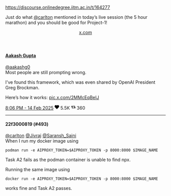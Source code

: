 https://discourse.onlinedegree.iitm.ac.in/t/164277

Just do what <a class="mention" href="/u/carlton">@carlton</a> mentioned in today’s live session (the 5 hour marathon) and you should be good for Project-1!</p>
<aside class="onebox twitterstatus" data-onebox-src="https://x.com/aakashg0/status/1890492955842007087?s=46&amp;t=U3mfkIFH433B6kVe5ZktSw">
<header class="source">
<a href="https://x.com/aakashg0/status/1890492955842007087?s=46&amp;t=U3mfkIFH433B6kVe5ZktSw" rel="noopener nofollow ugc" target="_blank">x.com</a>
</header>
<article class="onebox-body">

<h4><a href="https://x.com/aakashg0/status/1890492955842007087?s=46&amp;t=U3mfkIFH433B6kVe5ZktSw" rel="noopener nofollow ugc" target="_blank">Aakash Gupta</a></h4>
<div class="twitter-screen-name"><a href="https://x.com/aakashg0/status/1890492955842007087?s=46&amp;t=U3mfkIFH433B6kVe5ZktSw" rel="noopener nofollow ugc" target="_blank">@aakashg0</a></div>
<div class="tweet">
<span class="tweet-description">Most people are still prompting wrong.

I've found this framework, which was even shared by OpenAI President Greg Brockman.

Here’s how it works: <a href="https://x.com/aakashg0/status/1890492955842007087/photo/1" rel="noopener nofollow ugc" target="_blank">pic.x.com/2MMcEqBeIJ</a><div class="aspect-image-full-size" style="--aspect-ratio:502/500;"></div></span>
</div>
<div class="date">
<a class="timestamp" href="https://x.com/aakashg0/status/1890492955842007087?s=46&amp;t=U3mfkIFH433B6kVe5ZktSw" rel="noopener nofollow ugc" target="_blank">8:06 PM - 14 Feb 2025</a>
<span class="like">
<svg aria-hidden="true" height="16px" viewbox="0 0 512 512" width="14px"><path d="M462.3 62.6C407.5 15.9 326 24.3 275.7 76.2L256 96.5l-19.7-20.3C186.1 24.3 104.5 15.9 49.7 62.6c-62.8 53.6-66.1 149.8-9.9 207.9l193.5 199.8c12.5 12.9 32.8 12.9 45.3 0l193.5-199.8c56.3-58.1 53-154.3-9.8-207.9z"></path></svg>
      5.5K
    </span>
<span class="retweet">
<svg aria-hidden="true" height="16px" viewbox="0 0 640 512" width="14px"><path d="M629.657 343.598L528.971 444.284c-9.373 9.372-24.568 9.372-33.941 0L394.343 343.598c-9.373-9.373-9.373-24.569 0-33.941l10.823-10.823c9.562-9.562 25.133-9.34 34.419.492L480 342.118V160H292.451a24.005 24.005 0 0 1-16.971-7.029l-16-16C244.361 121.851 255.069 96 276.451 96H520c13.255 0 24 10.745 24 24v222.118l40.416-42.792c9.285-9.831 24.856-10.054 34.419-.492l10.823 10.823c9.372 9.372 9.372 24.569-.001 33.941zm-265.138 15.431A23.999 23.999 0 0 0 347.548 352H160V169.881l40.416 42.792c9.286 9.831 24.856 10.054 34.419.491l10.822-10.822c9.373-9.373 9.373-24.569 0-33.941L144.971 67.716c-9.373-9.373-24.569-9.373-33.941 0L10.343 168.402c-9.373 9.373-9.373 24.569 0 33.941l10.822 10.822c9.562 9.562 25.133 9.34 34.419-.491L96 169.881V392c0 13.255 10.745 24 24 24h243.549c21.382 0 32.09-25.851 16.971-40.971l-16.001-16z"></path></svg>
      360
    </span>
</div>
</article>
<div class="onebox-metadata">
</div>
<div style="clear: both"></div>
</aside>
<hr>

<h4>22f3000819 (#493)</h4>
<p><a class="mention" href="/u/carlton">@carlton</a> <a class="mention" href="/u/jivraj">@Jivraj</a> <a class="mention" href="/u/saransh_saini">@Saransh_Saini</a><br/>
When I run my docker image using</p>
<p><code>podman run -e AIPROXY_TOKEN=$AIPROXY_TOKEN -p 8000:8000 $IMAGE_NAME</code></p>
<p>Task A2 fails as the podman container is unable to find npx.</p>
<p>Running the same image using</p>
<p><code>docker run -e AIPROXY_TOKEN=$AIPROXY_TOKEN -p 8000:8000 $IMAGE_NAME</code></p>
<p>works fine and Task A2 passes.